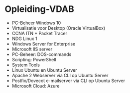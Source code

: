 # Opleiding-VDAB

- PC-Beheer Windows 10  
- Virtualisatie voor Desktop (Oracle VirtualBox)  
- CCNA ITN + Packet Tracer  
- NDG Linux 1  
- Windows Server for Enterprise  
- Microsoft IIS server  
- PC-Beheer: DOS-commands  
- Scripting: PowerShell  
- System Tools  
- Linux Ubuntu en Ubuntu Server  
- Apache 2 Webserver via CLI op Ubuntu Server  
- Postfix/Dovecot e-mailserver via CLI op Ubuntu Server  
- Microsoft Cloud: Azure  
